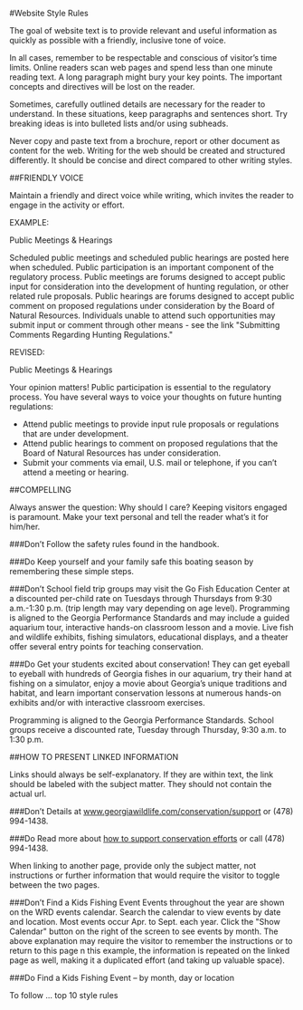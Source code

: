 #Website Style Rules

The goal of website text is to provide relevant and useful information as quickly as possible with a friendly, inclusive tone of voice. 

In all cases, remember to be respectable and conscious of visitor’s time limits. Online readers scan web pages and spend less than one minute reading text. A long paragraph might bury your key points.  The important concepts and directives will be lost on the reader. 

Sometimes, carefully outlined details are necessary for the reader to understand. In these situations, keep paragraphs and sentences short. Try breaking ideas is into bulleted lists and/or using subheads. 

Never copy and paste text from a brochure, report or other document as content for the web. Writing for the web should be created and structured differently. It should be concise and direct compared to other writing styles. 


##FRIENDLY VOICE

Maintain a friendly and direct voice while writing, which invites the reader to engage in the activity or effort. 

EXAMPLE: 

Public Meetings & Hearings

Scheduled public meetings and scheduled public hearings are posted here when scheduled.
Public participation is an important component of the regulatory process. Public meetings are forums designed to accept public input for consideration into the development of hunting regulation, or other related rule proposals.  Public hearings are forums designed to accept public comment on proposed regulations under consideration by the Board of Natural Resources.
Individuals unable to attend such opportunities may submit input or comment through other means - see the link "Submitting Comments Regarding Hunting Regulations."

REVISED: 

Public Meetings & Hearings

Your opinion matters! Public participation is essential to the regulatory process. You have several ways to voice your thoughts on future hunting regulations: 

- Attend public meetings to provide input rule proposals or regulations that are under development. 
- Attend public hearings to comment on proposed regulations that the Board of Natural Resources has under consideration. 
- Submit your comments via email, U.S. mail or telephone, if you can’t attend a meeting or hearing. 


##COMPELLING

Always answer the question: Why should I care? Keeping visitors engaged is paramount. Make your text personal and tell the reader what’s it for him/her. 

###Don’t
Follow the safety rules found in the handbook. 

###Do 
Keep yourself and your family safe this boating season by remembering these simple steps.

###Don’t
School field trip groups may visit the Go Fish Education Center at a discounted per-child rate on Tuesdays through Thursdays from 9:30 a.m.-1:30 p.m. (trip length may vary depending on age level). Programming is aligned to the Georgia Performance Standards and may include a guided aquarium tour, interactive hands-on classroom lesson and a movie. Live fish and wildlife exhibits, fishing simulators, educational displays, and a theater offer several entry points for teaching conservation.

###Do
Get your students excited about conservation! They can get eyeball to eyeball with hundreds of Georgia fishes in our aquarium, try their hand at fishing on a simulator, enjoy a movie about Georgia’s unique traditions and habitat, and learn important conservation lessons at numerous hands-on exhibits and/or with interactive classroom exercises. 

Programming is aligned to the Georgia Performance Standards. School groups receive a discounted rate, Tuesday through Thursday, 9:30 a.m. to 1:30 p.m. 


##HOW TO PRESENT LINKED INFORMATION

Links should always be self-explanatory. If they are within text, the link should be labeled with the subject matter. They should not contain the actual url. 

###Don’t
Details at www.georgiawildlife.com/conservation/support or (478) 994-1438.

###Do 
Read more about [how to support conservation efforts](http://www.georgiawildlife.com/conservation/support) or call (478) 994-1438. 

When linking to another page, provide only the subject matter, not instructions or further information that would require the visitor to toggle between the two pages. 

###Don’t
Find a Kids Fishing Event
Events throughout the year are shown on the WRD events calendar. Search the calendar to view events by date and location. Most events occur Apr. to Sept. each year. Click the "Show Calendar" button on the right of the screen to see events by month.
The above explanation may require the visitor to remember the instructions or to return to this page n this example, the information is repeated on the linked page as well, making it a duplicated effort (and taking up valuable space).  

###Do
Find a Kids Fishing Event – by month, day or location


To follow ... top 10 style rules


